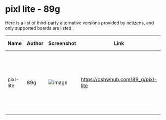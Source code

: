 # pixl lite - 89g

Here is a list of third-party alternative versions provided by netizens, and only supported boards are listed.

| Name | Author | Screenshot | Link | Description | Firmware Support |
| --- | --- | --- | --- | --- | --- |
| pixl-lite | 89g | ![image](https://image.lceda.cn/pullimage/lstj6b9NpZi5WPDkvLECDwyaDeXJkB4xLoX1SCp6.jpeg) | https://oshwhub.com/89_g/pixl-lite | The resistors and capacitors are changed to 0603 version, for easy to solder | Support |
